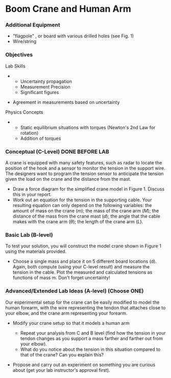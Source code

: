 # Boom Crane and Human Arm


### Additional Equipment

- "flagpole" , or board with various drilled holes (see Fig. 1)
- Wire/string

### Objectives

Lab Skills

- 
  - Uncertainty propagation
  - Measurement Precision
  - Significant figures

- Agreement in measurements based on uncertainty

Physics Concepts

- 
  - Static equilibrium situations with torques (Newton's 2nd Law for rotation)
  - Addition of torques

### Conceptual (C-Level) DONE BEFORE LAB

A crane is equipped with many safety features, such as radar to locate the position of the hook and a sensor to monitor the tension in the support wire. The designers want to program the tension sensor to anticipate the tension given the load on the crane and the distance from the mast.

- Draw a force diagram for the simplified crane model in Figure 1. Discuss this in your report.
- Work out an equation for the tension in the supporting cable. Your resulting equation can only depend on the following variables: the amount of mass on the crane ($m$); the mass of the crane arm ($M$); the distance of the mass from the crane mast ($d$); the angle that the cable makes with the crane arm ($\theta$); the length of the crane arm ($L$).

### Basic Lab (B-level)

To test your solution, you will construct the model crane shown in Figure 1 using the materials provided.

- Choose a single mass and place it on 5 different board locations (d). Again, both compute (using your C-level result) and measure the tension in the cable. Plot the measured and calculated tensions as functions of mass m. Don't forget uncertainty!

### Advanced/Extended Lab Ideas (A-level) (Choose ONE)

Our experimental setup for the crane can be easily modified to model the human forearm, with the wire representing the tendon that attaches close to your elbow, and the crane arm representing your forearm.

- Modify your crane setup so that it models a human arm
  - Repeat your analysis from C and B level (find how the tension in your tendon changes as you support a mass farther and farther out from your elbow).
  - What do you notice about the tension in this situation compared to that of the crane? Can you explain this?

- Propose and carry out an experiment on something you are curious about (get your lab instructor's approval first).
